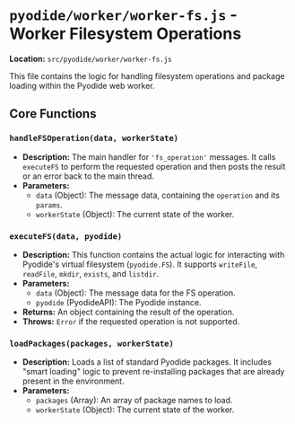 # `pyodide/worker/worker-fs.js` - Worker Filesystem Operations

**Location:** `src/pyodide/worker/worker-fs.js`

This file contains the logic for handling filesystem operations and package loading within the Pyodide web worker.

## Core Functions

### `handleFSOperation(data, workerState)`
-   **Description:** The main handler for `'fs_operation'` messages. It calls `executeFS` to perform the requested operation and then posts the result or an error back to the main thread.
-   **Parameters:**
    -   `data` (Object): The message data, containing the `operation` and its `params`.
    -   `workerState` (Object): The current state of the worker.

### `executeFS(data, pyodide)`
-   **Description:** This function contains the actual logic for interacting with Pyodide's virtual filesystem (`pyodide.FS`). It supports `writeFile`, `readFile`, `mkdir`, `exists`, and `listdir`.
-   **Parameters:**
    -   `data` (Object): The message data for the FS operation.
    -   `pyodide` (PyodideAPI): The Pyodide instance.
-   **Returns:** An object containing the result of the operation.
-   **Throws:** `Error` if the requested operation is not supported.

### `loadPackages(packages, workerState)`
-   **Description:** Loads a list of standard Pyodide packages. It includes "smart loading" logic to prevent re-installing packages that are already present in the environment.
-   **Parameters:**
    -   `packages` (Array<string>): An array of package names to load.
    -   `workerState` (Object): The current state of the worker. 